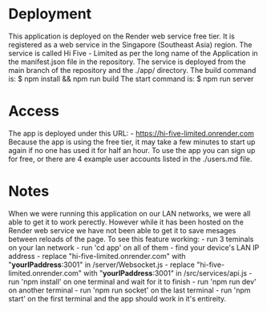 # Deployment
This application is deployed on the Render web service free tier.
It is registered as a web service in the Singapore (Southeast Asia) region.
The service is called Hi Five - Limited as per the long name of the Application in the manifest.json file in the repository.
The service is deployed from the main branch of the repository and the ./app/ directory.
The build command is: $ npm install && npm run build
The start command is: $ npm run server

# Access
The app is deployed under this URL:
    - https://hi-five-limited.onrender.com
Because the app is using the free tier, it may take a few minutes to start up again if no one has used it for half an hour.
To use the app you can sign up for free, or there are 4 example user accounts listed in the ./users.md file.

# Notes
When we were running this application on our LAN networks, we were all able to get it to work perectly.
However while it has been hosted on the Render web service we have not been able to get it to save mesages between reloads of the page.
To see this feature working:
    - run 3 teminals on your lan network
    - run 'cd app' on all of them
    - find your device's LAN IP address
    - replace "hi-five-limited.onrender.com" with "__yourIPaddress__:3001" in /server/Websocket.js
    - replace "hi-five-limited.onrender.com" with "__yourIPaddress__:3001" in /src/services/api.js
    - run 'npm install' on one terminal and wait for it to finish
    - run 'npm run dev' on another terminal
    - run 'npm run socket' on the last terminal
    - run 'npm start' on the first terminal and the app should work in it's entireity.
